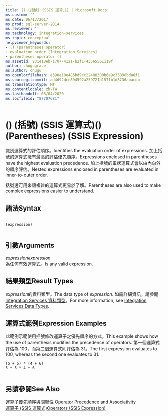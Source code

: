 ```yaml
---
title: () (括號) (SSIS 運算式) | Microsoft Docs
ms.custom: ''
ms.date: 06/13/2017
ms.prod: sql-server-2014
ms.reviewer: ''
ms.technology: integration-services
ms.topic: conceptual
helpviewer_keywords:
- () (parentheses operator)
- evaluation order [Integration Services]
- parentheses operator ()
ms.assetid: 931e10eb-1707-4121-b2f1-43565561119f
author: chugugrace
ms.author: chugu
ms.openlocfilehash: e390e10e485bd9cc22480300b6a9c33098bda8f1
ms.sourcegitcommit: ad4d92dce894592a259721a1571b1d8736abacdb
ms.translationtype: MT
ms.contentlocale: zh-TW
ms.lasthandoff: 08/04/2020
ms.locfileid: "87707681"
---
```

# <a name="-parentheses-ssis-expression"></a><span data-ttu-id="116c8-102">() (括號) (SSIS 運算式)</span><span class="sxs-lookup"><span data-stu-id="116c8-102">() (Parentheses) (SSIS Expression)</span></span>
  <span data-ttu-id="116c8-103">識別運算式的評估順序。</span><span class="sxs-lookup"><span data-stu-id="116c8-103">Identifies the evaluation order of expressions.</span></span> <span data-ttu-id="116c8-104">加上括號的運算式擁有最高的評估優先順序。</span><span class="sxs-lookup"><span data-stu-id="116c8-104">Expressions enclosed in parentheses have the highest evaluation precedence.</span></span> <span data-ttu-id="116c8-105">加上括號的巢狀運算式會以由內向外的順序評估。</span><span class="sxs-lookup"><span data-stu-id="116c8-105">Nested expressions enclosed in parentheses are evaluated in inner-to-outer order.</span></span>  
  
 <span data-ttu-id="116c8-106">括號還可用來讓複雜的運算式更易於了解。</span><span class="sxs-lookup"><span data-stu-id="116c8-106">Parentheses are also used to make complex expressions easier to understand.</span></span>  
  
## <a name="syntax"></a><span data-ttu-id="116c8-107">語法</span><span class="sxs-lookup"><span data-stu-id="116c8-107">Syntax</span></span>  
  
```  
  
(expression)  
  
```  
  
## <a name="arguments"></a><span data-ttu-id="116c8-108">引數</span><span class="sxs-lookup"><span data-stu-id="116c8-108">Arguments</span></span>  
 <span data-ttu-id="116c8-109">*expression*</span><span class="sxs-lookup"><span data-stu-id="116c8-109">*expression*</span></span>  
 <span data-ttu-id="116c8-110">為任何有效運算式。</span><span class="sxs-lookup"><span data-stu-id="116c8-110">Is any valid expression.</span></span>  
  
## <a name="result-types"></a><span data-ttu-id="116c8-111">結果類型</span><span class="sxs-lookup"><span data-stu-id="116c8-111">Result Types</span></span>  
 <span data-ttu-id="116c8-112">*expression*的資料類型。</span><span class="sxs-lookup"><span data-stu-id="116c8-112">The data type of *expression*.</span></span> <span data-ttu-id="116c8-113">如需詳細資訊，請參閱 [Integration Services 資料類型](../data-flow/integration-services-data-types.md)。</span><span class="sxs-lookup"><span data-stu-id="116c8-113">For more information, see [Integration Services Data Types](../data-flow/integration-services-data-types.md).</span></span>  
  
## <a name="expression-examples"></a><span data-ttu-id="116c8-114">運算式範例</span><span class="sxs-lookup"><span data-stu-id="116c8-114">Expression Examples</span></span>  
 <span data-ttu-id="116c8-115">此範例示範使用括號修改運算子之優先順序的方式。</span><span class="sxs-lookup"><span data-stu-id="116c8-115">This example shows how the use of parenthesis modifies the precedence of operators.</span></span> <span data-ttu-id="116c8-116">第一個運算式評估為 100，而第二個運算式則評估為 31。</span><span class="sxs-lookup"><span data-stu-id="116c8-116">The first expression evaluates to 100, whereas the second one evaluates to 31.</span></span>  
  
```  
(5 + 5) * (4 + 6)  
5 + 5 * 4 + 6  
  
```  
  
## <a name="see-also"></a><span data-ttu-id="116c8-117">另請參閱</span><span class="sxs-lookup"><span data-stu-id="116c8-117">See Also</span></span>  
 <span data-ttu-id="116c8-118">[運算子優先順序與關聯性](operator-precedence-and-associativity.md) </span><span class="sxs-lookup"><span data-stu-id="116c8-118">[Operator Precedence and Associativity](operator-precedence-and-associativity.md) </span></span>  
 [<span data-ttu-id="116c8-119">運算子 &#40;SSIS 運算式&#41;</span><span class="sxs-lookup"><span data-stu-id="116c8-119">Operators &#40;SSIS Expression&#41;</span></span>](operators-ssis-expression.md)  
  
  
